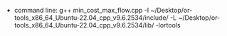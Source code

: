 
- command line: g++ min_cost_max_flow.cpp -I ~/Desktop/or-tools_x86_64_Ubuntu-22.04_cpp_v9.6.2534/include/ -L ~/Desktop/or-tools_x86_64_Ubuntu-22.04_cpp_v9.6.2534/lib/ -lortools
